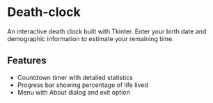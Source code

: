# Death-clock

An interactive death clock built with Tkinter. Enter your birth date and demographic information to estimate your remaining time.

## Features
- Countdown timer with detailed statistics
- Progress bar showing percentage of life lived
- Menu with About dialog and exit option
